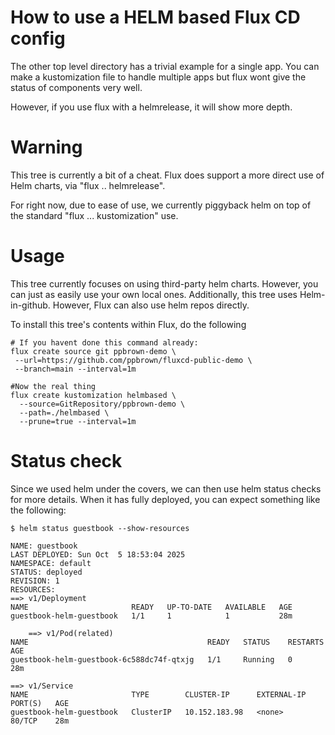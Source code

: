 # How to use a HELM based Flux CD config

The other top level directory has a trivial example for a single app.
You can make a kustomization file to handle multiple apps but
flux wont give the status of components very well.

However, if you use flux with a helmrelease, it will show more depth. 

# Warning

This tree is currently a bit of a cheat. Flux does support a more
direct use of Helm charts, via "flux .. helmrelease".

For right now, due to ease of use, we currently piggyback helm
on top of the standard "flux ... kustomization" use.

# Usage

This tree currently focuses on using third-party helm charts.
However, you can just as easily use your own local ones.
Additionally, this tree uses Helm-in-github. However, Flux can
also use helm repos directly.

To install this tree's contents within Flux, 
do the following

    # If you havent done this command already:
    flux create source git ppbrown-demo \
     --url=https://github.com/ppbrown/fluxcd-public-demo \
     --branch=main --interval=1m
     
    #Now the real thing
    flux create kustomization helmbased \
      --source=GitRepository/ppbrown-demo \
      --path=./helmbased \
      --prune=true --interval=1m

# Status check

Since we used helm under the covers, we can then use helm status checks for more details.
When it has fully deployed, you can expect something like the following:

    $ helm status guestbook --show-resources

    NAME: guestbook
    LAST DEPLOYED: Sun Oct  5 18:53:04 2025
    NAMESPACE: default
    STATUS: deployed
    REVISION: 1
    RESOURCES:
    ==> v1/Deployment
    NAME                       READY   UP-TO-DATE   AVAILABLE   AGE
    guestbook-helm-guestbook   1/1     1            1           28m

        ==> v1/Pod(related)
    NAME                                        READY   STATUS    RESTARTS   AGE
    guestbook-helm-guestbook-6c588dc74f-qtxjg   1/1     Running   0          28m

    ==> v1/Service
    NAME                       TYPE        CLUSTER-IP      EXTERNAL-IP   PORT(S)   AGE
    guestbook-helm-guestbook   ClusterIP   10.152.183.98   <none>        80/TCP    28m
